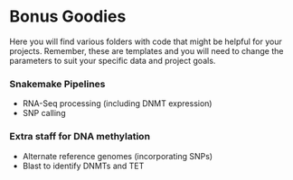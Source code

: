 # Bonus Goodies

Here you will find various folders with code that might be helpful for your projects. Remember, these are templates and you will need to change the parameters to suit your specific data and project goals.

### Snakemake Pipelines
* RNA-Seq processing (including DNMT expression)
* SNP calling

### Extra staff for DNA methylation
* Alternate reference genomes (incorporating SNPs)
* Blast to identify DNMTs and TET
